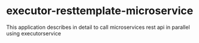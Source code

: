 # executor-resttemplate-microservice
This application describes  in detail to call microservices rest api in parallel using executorservice
